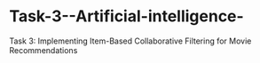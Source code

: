 # Task-3--Artificial-intelligence-
Task 3: Implementing Item-Based Collaborative Filtering for Movie Recommendations
